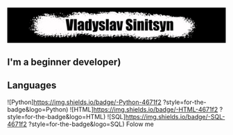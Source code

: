 ![Header](https://github.com/Pontiley24/Pontiley24/blob/main/Assets/%D0%90%D0%B1%D1%81%D1%82%D1%80%D0%B0%D0%BA%D1%86%D0%B8%D1%8F1.jpg)

## I'm a beginner developer)

## Languages 
![Python]https://img.shields.io/badge/-Python-4671f2
?style=for-the-badge&logo=Python)
![HTML]https://img.shields.io/badge/-HTML-4671f2
?style=for-the-badge&logo=HTML)
![SQL]https://img.shields.io/badge/-SQL-4671f2
?style=for-the-badge&logo=SQL)
Folow me